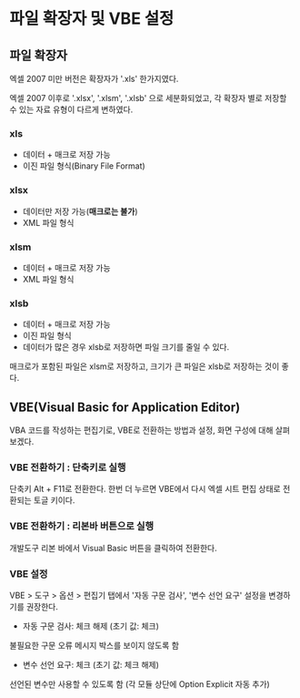 # 파일 확장자 및 VBE 설정



## 파일 확장자

엑셀 2007 미만 버전은 확장자가 '.xls' 한가지였다.

엑셀 2007 이후로 '.xlsx', '.xlsm', '.xlsb' 으로 세분화되었고, 각 확장자 별로 저장할 수 있는 자료 유형이 다르게 변하였다.

### xls

* 데이터 + 매크로 저장 가능
* 이진 파일 형식(Binary File Format)

### xlsx

* 데이터만 저장 가능(**매크로는 불가**)
* XML 파일 형식

### xlsm

* 데이터 + 매크로 저장 가능
* XML 파일 형식

### xlsb

* 데이터 + 매크로 저장 가능
* 이진 파일 형식
* 데이터가 많은 경우 xlsb로 저장하면 파일 크기를 줄일 수 있다.

매크로가 포함된 파일은 xlsm로 저장하고, 크기가 큰 파일은 xlsb로 저장하는 것이 좋다.

## VBE(Visual Basic for Application Editor)

VBA 코드를 작성하는 편집기로, VBE로 전환하는 방법과 설정, 화면 구성에 대해 살펴보겠다.

### VBE 전환하기 : 단축키로 실행

단축키 Alt + F11로 전환한다. 한번 더 누르면 VBE에서 다시 엑셀 시트 편집 상태로 전환되는 토글 키이다.

### VBE 전환하기 : 리본바 버튼으로 실행

개발도구 리본 바에서 Visual Basic 버튼을 클릭하여 전환한다.

### VBE 설정

VBE > 도구 > 옵션 > 편집기 탭에서 '자동 구문 검사', '변수 선언 요구' 설정을 변경하기를 권장한다.

* 자동 구문 검사: 체크 해제 (초기 값: 체크)

불필요한 구문 오류 메시지 박스를 보이지 않도록 함

* 변수 선언 요구: 체크 (초기 값: 체크 해제)

선언된 변수만 사용할 수 있도록 함 (각 모듈 상단에 Option Explicit 자동 추가)
